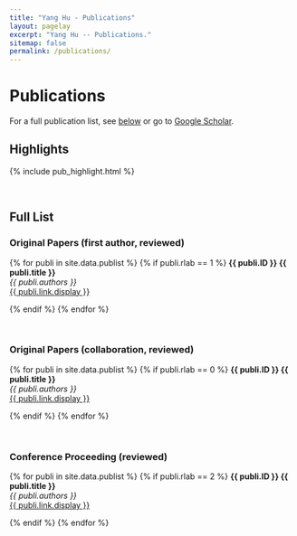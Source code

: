 ```yaml
---
title: "Yang Hu - Publications"
layout: pagelay
excerpt: "Yang Hu -- Publications."
sitemap: false
permalink: /publications/
---
```



# Publications

For a full publication list, see [below](#full-list) or go to [Google Scholar]("https://scholar.google.com/citations?user=UEhDbhMAAAAJ&hl=en").

## Highlights

{% include pub_highlight.html %}

<p> &nbsp; </p>


## Full List
### Original Papers (first author, reviewed)

{% for publi in site.data.publist %}
{% if publi.rlab == 1 %}
<b> {{ publi.ID }} {{ publi.title }} </b><br>
<em> {{ publi.authors }} </em><br /> <a href="{{ publi.link.url }}">{{ publi.link.display }}</a>

{% endif %}
{% endfor %}

<p> &nbsp; </p>

### Original Papers (collaboration, reviewed)

{% for publi in site.data.publist %}
{% if publi.rlab == 0 %}
<b> {{ publi.ID }} {{ publi.title }} </b><br>
<em> {{ publi.authors }} </em><br /> <a href="{{ publi.link.url }}">{{ publi.link.display }}</a>

{% endif %}
{% endfor %}

<p> &nbsp; </p>

### Conference Proceeding (reviewed)

{% for publi in site.data.publist %}
{% if publi.rlab == 2 %}
<b> {{ publi.ID }} {{ publi.title }} </b><br>
<em> {{ publi.authors }} </em><br /> <a href="{{ publi.link.url }}">{{ publi.link.display }}</a>

{% endif %}
{% endfor %}

<p> &nbsp; </p>
